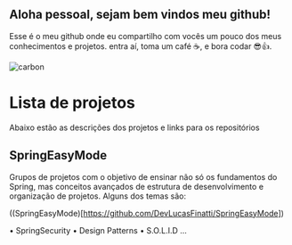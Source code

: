 ## Aloha pessoal, sejam bem vindos meu github!

Esse é o meu github onde eu compartilho com vocês um pouco dos meus conhecimentos e projetos. entra aí, toma um café ☕, e bora codar 😎👍.  

![carbon](https://github.com/user-attachments/assets/667c1546-06f8-4efd-bf01-e9640cb45105)


# Lista de projetos
Abaixo estão as descrições dos projetos e links para os repositórios

## SpringEasyMode

Grupos de projetos com o objetivo de ensinar não só os fundamentos do Spring, mas conceitos avançados de estrutura de desenvolvimento e organização de projetos. Alguns dos temas são:

((SpringEasyMode)[https://github.com/DevLucasFinatti/SpringEasyMode])

•  SpringSecurity
•  Design Patterns
•  S.O.L.I.D
...
